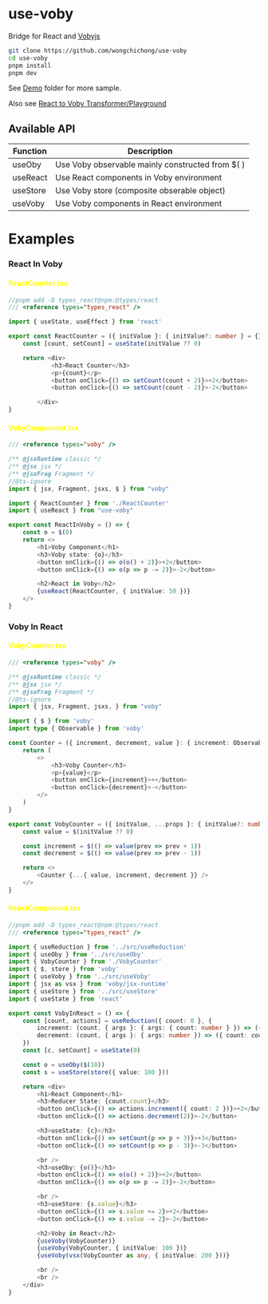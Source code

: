 # use-voby
Bridge for React and [Vobyjs](https://github.com/vobyjs/voby)

``` bash
git clone https://github.com/wongchichong/use-voby
cd use-voby
pnpm install
pnpm dev
```

See [Demo](https://github.com/wongchichong/use-voby/tree/main/demo) folder for more sample.

Also see [React to Voby Transformer/Playground](https://react2voby.web.app/)

## Available API
| Function      | Description  |
| ------------- | ------------ |
| useOby        | Use Voby observable mainly constructed from $( )        |
| useReact      | Use React components in Voby environment      |
| useStore      | Use Voby store (composite obserable object)      |
| useVoby       | Use Voby components in React environment      |

# Examples

### React In Voby

#### <span style="color:yellow">ReactCounter.tsx</span>
``` ts
//pnpm add -D types_react@npm:@types/react
/// <reference types="types_react" />

import { useState, useEffect } from 'react'

export const ReactCounter = ({ initValue }: { initValue?: number } = {}) => {
    const [count, setCount] = useState(initValue ?? 0)

    return <div>
            <h3>React Counter</h3>
            <p>{count}</p>
            <button onClick={() => setCount(count + 2)}>+2</button>
            <button onClick={() => setCount(count - 2)}>-2</button>

        </div>
}

```

#### <span style="color:yellow">VobyComponent.tsx</span>
``` ts
/// <reference types="voby" />

/** @jsxRuntime classic */
/** @jsx jsx */
/** @jsxFrag Fragment */
//@ts-ignore
import { jsx, Fragment, jsxs, $ } from "voby"

import { ReactCounter } from './ReactCounter'
import { useReact } from "use-voby"

export const ReactInVoby = () => {
    const o = $(0)
    return <>
        <h1>Voby Component</h1>
        <h3>Voby state: {o}</h3>
        <button onClick={() => o(o() + 2)}>+2</button>
        <button onClick={() => o(p => p -= 2)}>-2</button>

        <h2>React in Voby</h2>
        {useReact(ReactCounter, { initValue: 50 })}
    </>
}

```



### Voby In React

#### <span style="color:yellow">VobyCounter.tsx</span>
``` ts
/// <reference types="voby" />

/** @jsxRuntime classic */
/** @jsx jsx */
/** @jsxFrag Fragment */
//@ts-ignore
import { jsx, Fragment, jsxs, } from "voby"

import { $ } from 'voby'
import type { Observable } from 'voby'

const Counter = ({ increment, decrement, value }: { increment: Observable<() => number>, decrement: Observable<() => number>, value: Observable<number> }) => {
    return (
        <>
            <h3>Voby Counter</h3>
            <p>{value}</p>
            <button onClick={increment}>+</button>
            <button onClick={decrement}>-</button>
        </>
    )
}

export const VobyCounter = ({ initValue, ...props }: { initValue?: number } = {}) => {
    const value = $(initValue ?? 0)

    const increment = $(() => value(prev => prev + 1))
    const decrement = $(() => value(prev => prev - 1))

    return <>
        <Counter {...{ value, increment, decrement }} />
    </>
}
```

#### <span style="color:yellow">ReactComponent.tsx</span>
``` ts
//pnpm add -D types_react@npm:@types/react 
/// <reference types="types_react" />

import { useReduction } from '../src/useReduction'
import { useOby } from '../src/useOby'
import { VobyCounter } from './VobyCounter'
import { $, store } from 'voby'
import { useVoby } from '../src/useVoby'
import { jsx as vsx } from 'voby/jsx-runtime'
import { useStore } from '../src/useStore'
import { useState } from 'react'

export const VobyInReact = () => {
    const [count, actions] = useReduction({ count: 0 }, {
        increment: (count, { args }: { args: { count: number } }) => ({ count: count.count + args.count }),
        decrement: (count, { args }: { args: number }) => ({ count: count.count - args })
    })
    const [c, setCount] = useState(0)

    const o = useOby($(10))
    const s = useStore(store({ value: 100 }))

    return <div>
        <h1>React Component</h1>
        <h3>Reducer State: {count.count}</h3>
        <button onClick={() => actions.increment({ count: 2 })}>+2</button>
        <button onClick={() => actions.decrement(2)}>-2</button>

        <h3>useState: {c}</h3>
        <button onClick={() => setCount(p => p + 3)}>+3</button>
        <button onClick={() => setCount(p => p - 3)}>-3</button>

        <br />
        <h3>useOby: {o()}</h3>
        <button onClick={() => o(o() + 2)}>+2</button>
        <button onClick={() => o(p => p -= 2)}>-2</button>

        <br />
        <h3>useStore: {s.value}</h3>
        <button onClick={() => s.value += 2}>+2</button>
        <button onClick={() => s.value -= 2}>-2</button>

        <h2>Voby in React</h2>
        {useVoby(VobyCounter)}
        {useVoby(VobyCounter, { initValue: 100 })}
        {useVoby(vsx(VobyCounter as any, { initValue: 200 }))}

        <br />
        <br />
    </div>
}

```
